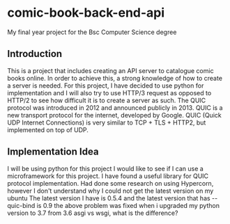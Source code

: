 # comic-book-back-end-api
My final year project for the Bsc Computer Science degree

## Introduction

This is a project that includes creating an API server to 
catalogue comic books online. In order to achieve this, a 
strong knowledge of how to create a server is needed. For
this project, I have decided to use python for implementation
and I will also try to use HTTP/3 request as opposed to HTTP/2
to see how difficult it is to create a server as such. The 
QUIC protocol was introduced in 2012 and announced publicly in 2013.
QUIC is a new transport protocol for the internet, developed by Google.
QUIC (Quick UDP Internet Connections) is 
very similar to TCP + TLS + HTTP2, but implemented on top of UDP.


## Implementation Idea
I will be using python for this project
I would like to see if I can use a microframework for this project.
I have found a useful library for QUIC protocol implementation.
Had done some research on using Hypercorn, however I don't understand why I could not get the latest version on my ubuntu
The latest version I have is 0.5.4 and the latest version that has --quic-bind is 0.9
the above problem was fixed when i upgraded my python version to 3.7 from 3.6
asgi vs wsgi, what is the difference?